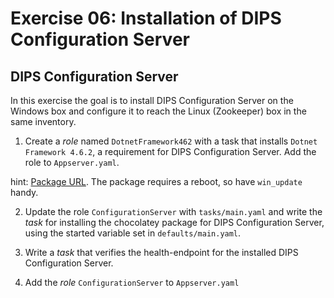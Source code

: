 # Exercise 06: Installation of DIPS Configuration Server

## DIPS Configuration Server

In this exercise the goal is to install DIPS Configuration Server on the Windows box and configure it to reach the Linux (Zookeeper) box in the same inventory.

1) Create a *role* named `DotnetFramework462` with a task that installs `Dotnet Framework 4.6.2`, a requirement for DIPS Configuration Server. Add the role to `Appserver.yaml`.

hint: [Package URL](https://chocolatey.org/packages/dotnet4.6.2/4.6.01590.20190226). The package requires a reboot, so have `win_update` handy.

2) Update the role `ConfigurationServer` with `tasks/main.yaml` and write the *task* for installing the chocolatey package for DIPS Configuration Server, using the started variable set in `defaults/main.yaml`.

3) Write a *task* that verifies the health-endpoint for the installed DIPS Configuration Server.

4) Add the *role* `ConfigurationServer` to `Appserver.yaml`